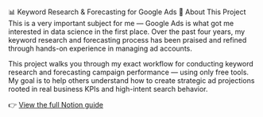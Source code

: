 📊 Keyword Research & Forecasting for Google Ads
🧠 About This Project
This is a very important subject for me — Google Ads is what got me interested in data science in the first place. Over the past four years, my keyword research and forecasting process has been praised and refined through hands-on experience in managing ad accounts.

This project walks you through my exact workflow for conducting keyword research and forecasting campaign performance — using only free tools. My goal is to help others understand how to create strategic ad projections rooted in real business KPIs and high-intent search behavior.

👉 [View the full Notion guide](https://your-notion-link-here)
